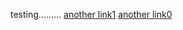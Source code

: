 testing.........
[another link1](../../../test-blog/2022/09/29/test-post.html)
[another link0](_posts/2022-09-30-a-post.md)
